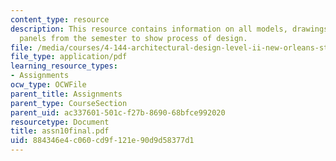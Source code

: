 ```yaml
---
content_type: resource
description: This resource contains information on all models, drawings, sketches,
  panels from the semester to show process of design.
file: /media/courses/4-144-architectural-design-level-ii-new-orleans-studio-spring-2006/884346e4c060cd9f121e90d9d58377d1_assn10final.pdf
file_type: application/pdf
learning_resource_types:
- Assignments
ocw_type: OCWFile
parent_title: Assignments
parent_type: CourseSection
parent_uid: ac337601-501c-f27b-8690-68bfce992020
resourcetype: Document
title: assn10final.pdf
uid: 884346e4-c060-cd9f-121e-90d9d58377d1
---
```

